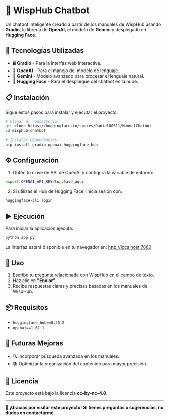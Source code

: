 # 🤖 WispHub Chatbot

Un chatbot inteligente creado a partir de los manuales de WispHub usando **Gradio**, la librería de **OpenAI**, el modelo de **Gemini** y desplegado en **Hugging Face**.

## 🚀 Tecnologías Utilizadas
- 🖥️ **Gradio** - Para la interfaz web interactiva.
- 🤯 **OpenAI** - Para el manejo del modelo de lenguaje.
- 🌌 **Gemini** - Modelo avanzado para procesar el lenguaje natural.
- 🧠 **Hugging Face** - Para el despliegue del chatbot en la nube.

## 📋 Instalación
Sigue estos pasos para instalar y ejecutar el proyecto:

```bash
# Clonar el repositorio
git clone https://huggingface.co/spaces/Daniel00611/ManualChatbot
cd wisphub-chatbot

# Instalar dependencias
pip install gradio openai huggingface_hub
```

## ⚙️ Configuración
1. Obtén tu clave de API de OpenAI y configúra la variable de entorno:

```bash
export OPENAI_API_KEY=tu_clave_aqui
```

2. Si utilizas el Hub de Hugging Face, inicia sesión con:
```bash
huggingface-cli login
```

## ▶️ Ejecución
Para iniciar la aplicación ejecuta:
```bash
python app.py
```

La interfaz estará disponible en tu navegador en: [http://localhost:7860](http://localhost:7860)

## 📝 Uso
1. Escribe tu pregunta relacionada con WispHub en el campo de texto.
2. Haz clic en **"Enviar"**.
3. Recibe respuestas claras y precisas basadas en los manuales de WispHub.

## 📦 Requisitos
- `huggingface_hub==0.25.2`
- `openai==1.61.1`

## 🧩 Futuras Mejoras
- 🔍 Incorporar búsqueda avanzada en los manuales.
- 📚 Optimizar la organización del contenido para mayor precisión.

## 📄 Licencia
Este proyecto está bajo la licencia **cc-by-nc-4.0**.

---

💬 **¡Gracias por visitar este proyecto! Si tienes preguntas o sugerencias, no dudes en contactarme.**

